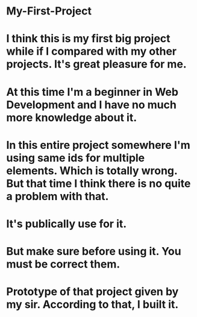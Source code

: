 # My-First-Project
# I think this is my first big project while if I compared with my other projects. It's great pleasure for me.
# At this time I'm a beginner in Web Development and I have no much more knowledge about it.
# In this entire project somewhere I'm using same ids for multiple elements. Which is totally wrong. But that time I think there is no quite a problem with that.
# It's publically use for it.
# But make sure before using it. You must be correct them.


# Prototype of that project given by my sir. According to that, I built it.